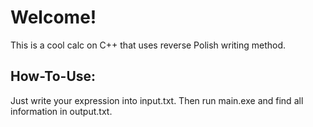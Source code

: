 # Welcome!
This is a cool calc on C++ that uses reverse Polish writing method.
## How-To-Use:
Just write your expression into input.txt. Then run main.exe and find all information in output.txt.
